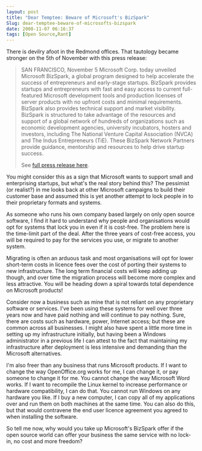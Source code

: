 ```yaml
---
layout: post
title: "Dear Temptee: Beware of Microsoft's BizSpark"
Slug: dear-temptee-beware-of-microsofts-bizspark
date: 2008-11-07 06:16:37
tags: [Open Source,Rant]
---
```

There is devilry afoot in the Redmond offices. That tautology became stronger on the 5th of November with this press release:

> SAN FRANCISCO, November 5 Microsoft Corp. today unveiled Microsoft BizSpark, a global program designed to help accelerate the success of entrepreneurs and early-stage startups. BizSpark provides startups and entrepreneurs with fast and easy access to current full-featured Microsoft development tools and production licenses of server products with no upfront costs and minimal requirements. BizSpark also provides technical support and market visibility. BizSpark is structured to take advantage of the resources and support of a global network of hundreds of organizations such as economic development agencies, university incubators, hosters and investors, including The National Venture Capital Association (NVCA) and The Indus Entrepreneurs (TiE). These BizSpark Network Partners provide guidance, mentorship and resources to help drive startup success.
> 
> See [full press release here](http://www.afterdawn.com/news/press_releases/press_release.cfm/5955/microsoft_jump-starts_global_entrepreneurs_with_bizspark).[](http://www.afterdawn.com/news/press_releases/press_release.cfm/5955/microsoft_jump-starts_global_entrepreneurs_with_bizspark)

You might consider this as a sign that Microsoft wants to support small and enterprising startups, but what's the real story behind this? The pessimist (or realist?) in me looks back at other Microsoft campaigns to build their customer base and assumed this is yet another attempt to lock people in to their proprietary formats and systems.

As someone who runs his own company based largely on only open source software, I find it hard to understand why people and organisations would opt for systems that lock you in even if it is cost-free. The problem here is the time-limit part of the deal. After the three years of cost-free access, you will be required to pay for the services you use, or migrate to another system.

Migrating is often an arduous task and most organisations will opt for lower short-term costs in licence fees over the cost of porting their systems to new infrastructure. The long term financial costs will keep adding up though, and over time the migration process will become more complex and less attractive. You will be heading down a spiral towards total dependence on Microsoft products!

Consider now a business such as mine that is not reliant on any proprietary software or services. I've been using these systems for well over three years now and have paid nothing and will continue to pay nothing. Sure, there are costs such as hardware, power, Internet access; but these are common across all businesses. I might also have spent a little more time in setting up my infrastructure initially, but having been a Windows administrator in a previous life I can attest to the fact that maintaining my infrastructure after deployment is less intensive and demanding than the Microsoft alternatives.

I'm also freer than any business that runs Microsoft products. If I want to change the way OpenOffice.org works for me, I can change it, or pay someone to change it for me. You cannot change the way Microsoft Word works. If I want to recompile the Linux kernel to increase performance or hardware compatibility, I can do that. You cannot run Windows on any hardware you like. If I buy a new computer, I can copy all of my applications over and run them on both machines at the same time. You can also do this, but that would contravene the end user licence agreement you agreed to when installing the software.

So tell me now, why would you take up Microsoft's BizSpark offer if the open source world can offer your business the same service with no lock-in, no cost and more freedom?
